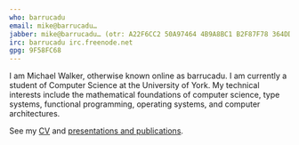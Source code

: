 ```yaml
---
who: barrucadu
email: mike@barrucadu…
jabber: mike@barrucadu… (otr: A22F6CC2 50A97464 4B9A8BC1 B2F87F78 364DD2BC)
irc: barrucadu irc.freenode.net
gpg: 9F58FC68
---
```


I am Michael Walker, otherwise known online as barrucadu. I am currently a student of Computer Science at the University of York. My technical interests include the mathematical foundations of computer science, type systems, functional programming, operating systems, and computer architectures.

See my [CV](cv.pdf) and [presentations and publications](publications.html).

